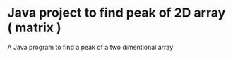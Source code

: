 # Java project to find peak of 2D array ( matrix )
 A  Java program to find a peak of a two dimentional array
